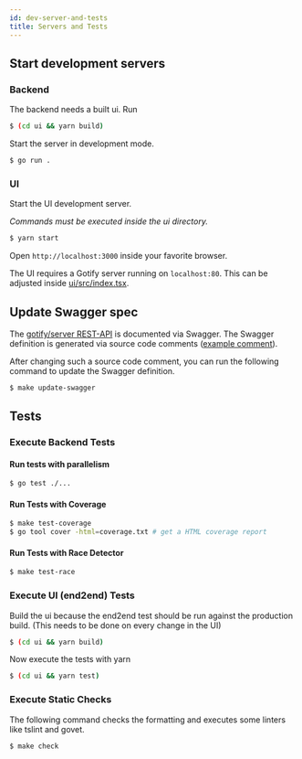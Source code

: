 ```yaml
---
id: dev-server-and-tests
title: Servers and Tests
---
```


## Start development servers

### Backend

The backend needs a built ui. Run

```bash
$ (cd ui && yarn build)
```

Start the server in development mode.

```bash
$ go run .
```

### UI

Start the UI development server.

_Commands must be executed inside the ui directory._

```bash
$ yarn start
```

Open `http://localhost:3000` inside your favorite browser.

The UI requires a Gotify server running on `localhost:80`. This can be adjusted inside
[ui/src/index.tsx](https://github.com/gotify/server/blob/master/ui/src/index.tsx).

## Update Swagger spec

The [gotify/server REST-API](swagger-docs.md) is documented via Swagger. The Swagger definition is generated via source code comments
([example comment](https://github.com/gotify/server/blob/09c1516a170dfb47d29644db622655b540b94922/api/application.go#L33)).

After changing such a source code comment, you can run the following command to update the Swagger definition.

```bash
$ make update-swagger
```

## Tests

### Execute Backend Tests

#### Run tests with parallelism

```bash
$ go test ./...
```

#### Run Tests with Coverage

```bash
$ make test-coverage
$ go tool cover -html=coverage.txt # get a HTML coverage report
```

#### Run Tests with Race Detector

```bash
$ make test-race
```

### Execute UI (end2end) Tests

Build the ui because the end2end test should be run against the production build.
(This needs to be done on every change in the UI)

```bash
$ (cd ui && yarn build)
```

Now execute the tests with yarn

```bash
$ (cd ui && yarn test)
```

### Execute Static Checks

The following command checks the formatting and executes some linters like tslint and govet.

```bash
$ make check
```
